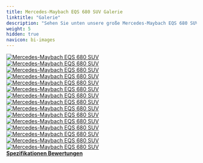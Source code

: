 ```yaml
---
title: Mercedes-Maybach EQS 680 SUV Galerie
linktitle: "Galerie"
description: "Sehen Sie unten unsere große Mercedes-Maybach EQS 680 SUV Bildergalerie. Klicken Sie auf die Bilder für hochauflösende Versionen."
weight: 5
hidden: true
navicon: bi-images
---
```

<!-- markdownlint-disable MD033 -->
<div class="row" id ="my-gallery">
	<div class="pswp-grid-item col-6 col-md-4">
		<a href="https://media.evkx.net/multimedia/models/mercedes/eqs_suv/eqs_680_suv/exterior_1.jpg"
data-pswp-src="https://media.evkx.net/multimedia/models/mercedes/eqs_suv/eqs_680_suv/exterior_1.jpg"
data-pswp-width="3000"
data-pswp-height="1999" 
target="_blank">
			<img src="https://media.evkx.net/multimedia/models/mercedes/eqs_suv/eqs_680_suv/exterior_1_xst.jpg" alt="Mercedes-Maybach EQS 680 SUV" class="img-fluid " />
		</a>
	</div>
	<div class="pswp-grid-item col-6 col-md-4">
		<a href="https://media.evkx.net/multimedia/models/mercedes/eqs_suv/eqs_680_suv/exterior_2.jpg"
data-pswp-src="https://media.evkx.net/multimedia/models/mercedes/eqs_suv/eqs_680_suv/exterior_2.jpg"
data-pswp-width="3000"
data-pswp-height="2000" 
target="_blank">
			<img src="https://media.evkx.net/multimedia/models/mercedes/eqs_suv/eqs_680_suv/exterior_2_xst.jpg" alt="Mercedes-Maybach EQS 680 SUV" class="img-fluid " />
		</a>
	</div>
	<div class="pswp-grid-item col-6 col-md-4">
		<a href="https://media.evkx.net/multimedia/models/mercedes/eqs_suv/eqs_680_suv/exterior_3.jpg"
data-pswp-src="https://media.evkx.net/multimedia/models/mercedes/eqs_suv/eqs_680_suv/exterior_3.jpg"
data-pswp-width="3000"
data-pswp-height="1999" 
target="_blank">
			<img src="https://media.evkx.net/multimedia/models/mercedes/eqs_suv/eqs_680_suv/exterior_3_xst.jpg" alt="Mercedes-Maybach EQS 680 SUV" class="img-fluid " />
		</a>
	</div>
	<div class="pswp-grid-item col-6 col-md-4">
		<a href="https://media.evkx.net/multimedia/models/mercedes/eqs_suv/eqs_680_suv/exterior_4.jpg"
data-pswp-src="https://media.evkx.net/multimedia/models/mercedes/eqs_suv/eqs_680_suv/exterior_4.jpg"
data-pswp-width="3000"
data-pswp-height="1999" 
target="_blank">
			<img src="https://media.evkx.net/multimedia/models/mercedes/eqs_suv/eqs_680_suv/exterior_4_xst.jpg" alt="Mercedes-Maybach EQS 680 SUV" class="img-fluid " />
		</a>
	</div>
	<div class="pswp-grid-item col-6 col-md-4">
		<a href="https://media.evkx.net/multimedia/models/mercedes/eqs_suv/eqs_680_suv/exterior_5.jpeg"
data-pswp-src="https://media.evkx.net/multimedia/models/mercedes/eqs_suv/eqs_680_suv/exterior_5.jpeg"
data-pswp-width="3000"
data-pswp-height="2400" 
target="_blank">
			<img src="https://media.evkx.net/multimedia/models/mercedes/eqs_suv/eqs_680_suv/exterior_5_xst.jpeg" alt="Mercedes-Maybach EQS 680 SUV" class="img-fluid " />
		</a>
	</div>
	<div class="pswp-grid-item col-6 col-md-4">
		<a href="https://media.evkx.net/multimedia/models/mercedes/eqs_suv/eqs_680_suv/exterior_6.jpeg"
data-pswp-src="https://media.evkx.net/multimedia/models/mercedes/eqs_suv/eqs_680_suv/exterior_6.jpeg"
data-pswp-width="3000"
data-pswp-height="2400" 
target="_blank">
			<img src="https://media.evkx.net/multimedia/models/mercedes/eqs_suv/eqs_680_suv/exterior_6_xst.jpeg" alt="Mercedes-Maybach EQS 680 SUV" class="img-fluid " />
		</a>
	</div>
	<div class="pswp-grid-item col-6 col-md-4">
		<a href="https://media.evkx.net/multimedia/models/mercedes/eqs_suv/eqs_680_suv/frontseats_1.jpg"
data-pswp-src="https://media.evkx.net/multimedia/models/mercedes/eqs_suv/eqs_680_suv/frontseats_1.jpg"
data-pswp-width="3000"
data-pswp-height="2001" 
target="_blank">
			<img src="https://media.evkx.net/multimedia/models/mercedes/eqs_suv/eqs_680_suv/frontseats_1_xst.jpg" alt="Mercedes-Maybach EQS 680 SUV" class="img-fluid " />
		</a>
	</div>
	<div class="pswp-grid-item col-6 col-md-4">
		<a href="https://media.evkx.net/multimedia/models/mercedes/eqs_suv/eqs_680_suv/headlights_1.jpg"
data-pswp-src="https://media.evkx.net/multimedia/models/mercedes/eqs_suv/eqs_680_suv/headlights_1.jpg"
data-pswp-width="3000"
data-pswp-height="1999" 
target="_blank">
			<img src="https://media.evkx.net/multimedia/models/mercedes/eqs_suv/eqs_680_suv/headlights_1_xst.jpg" alt="Mercedes-Maybach EQS 680 SUV" class="img-fluid " />
		</a>
	</div>
	<div class="pswp-grid-item col-6 col-md-4">
		<a href="https://media.evkx.net/multimedia/models/mercedes/eqs_suv/eqs_680_suv/main_1.jpg"
data-pswp-src="https://media.evkx.net/multimedia/models/mercedes/eqs_suv/eqs_680_suv/main_1.jpg"
data-pswp-width="3000"
data-pswp-height="2120" 
target="_blank">
			<img src="https://media.evkx.net/multimedia/models/mercedes/eqs_suv/eqs_680_suv/main_1_xst.jpg" alt="Mercedes-Maybach EQS 680 SUV" class="img-fluid " />
		</a>
	</div>
	<div class="pswp-grid-item col-6 col-md-4">
		<a href="https://media.evkx.net/multimedia/models/mercedes/eqs_suv/eqs_680_suv/screens_1.jpg"
data-pswp-src="https://media.evkx.net/multimedia/models/mercedes/eqs_suv/eqs_680_suv/screens_1.jpg"
data-pswp-width="3000"
data-pswp-height="1999" 
target="_blank">
			<img src="https://media.evkx.net/multimedia/models/mercedes/eqs_suv/eqs_680_suv/screens_1_xst.jpg" alt="Mercedes-Maybach EQS 680 SUV" class="img-fluid " />
		</a>
	</div>
	<div class="pswp-grid-item col-6 col-md-4">
		<a href="https://media.evkx.net/multimedia/models/mercedes/eqs_suv/eqs_680_suv/secondrowseats_1.jpg"
data-pswp-src="https://media.evkx.net/multimedia/models/mercedes/eqs_suv/eqs_680_suv/secondrowseats_1.jpg"
data-pswp-width="3000"
data-pswp-height="1999" 
target="_blank">
			<img src="https://media.evkx.net/multimedia/models/mercedes/eqs_suv/eqs_680_suv/secondrowseats_1_xst.jpg" alt="Mercedes-Maybach EQS 680 SUV" class="img-fluid " />
		</a>
	</div>
	<div class="pswp-grid-item col-6 col-md-4">
		<a href="https://media.evkx.net/multimedia/models/mercedes/eqs_suv/eqs_680_suv/secondrowseats_2.jpg"
data-pswp-src="https://media.evkx.net/multimedia/models/mercedes/eqs_suv/eqs_680_suv/secondrowseats_2.jpg"
data-pswp-width="3000"
data-pswp-height="2001" 
target="_blank">
			<img src="https://media.evkx.net/multimedia/models/mercedes/eqs_suv/eqs_680_suv/secondrowseats_2_xst.jpg" alt="Mercedes-Maybach EQS 680 SUV" class="img-fluid " />
		</a>
	</div>
	<div class="pswp-grid-item col-6 col-md-4">
		<a href="https://media.evkx.net/multimedia/models/mercedes/eqs_suv/eqs_680_suv/secondrowseats_3.jpg"
data-pswp-src="https://media.evkx.net/multimedia/models/mercedes/eqs_suv/eqs_680_suv/secondrowseats_3.jpg"
data-pswp-width="3000"
data-pswp-height="2001" 
target="_blank">
			<img src="https://media.evkx.net/multimedia/models/mercedes/eqs_suv/eqs_680_suv/secondrowseats_3_xst.jpg" alt="Mercedes-Maybach EQS 680 SUV" class="img-fluid " />
		</a>
	</div>
	<div class="pswp-grid-item col-6 col-md-4">
		<a href="https://media.evkx.net/multimedia/models/mercedes/eqs_suv/eqs_680_suv/secondrowseats_4.jpeg"
data-pswp-src="https://media.evkx.net/multimedia/models/mercedes/eqs_suv/eqs_680_suv/secondrowseats_4.jpeg"
data-pswp-width="3000"
data-pswp-height="2400" 
target="_blank">
			<img src="https://media.evkx.net/multimedia/models/mercedes/eqs_suv/eqs_680_suv/secondrowseats_4_xst.jpeg" alt="Mercedes-Maybach EQS 680 SUV" class="img-fluid " />
		</a>
	</div>
	<div class="pswp-grid-item col-6 col-md-4">
		<a href="https://media.evkx.net/multimedia/models/mercedes/eqs_suv/eqs_680_suv/winecooler_1.jpg"
data-pswp-src="https://media.evkx.net/multimedia/models/mercedes/eqs_suv/eqs_680_suv/winecooler_1.jpg"
data-pswp-width="3000"
data-pswp-height="4500" 
target="_blank">
			<img src="https://media.evkx.net/multimedia/models/mercedes/eqs_suv/eqs_680_suv/winecooler_1_xst.jpg" alt="Mercedes-Maybach EQS 680 SUV" class="img-fluid " />
		</a>
	</div>
</div>
<script type="module">
  import PhotoSwipeLightbox from '/js/photoswipe-lightbox.esm.js';
    const lightbox = new PhotoSwipeLightbox({
       gallery: '#my-gallery',
        children: 'a',
        pswpModule: () => import('/js/photoswipe.esm.js')
    });
lightbox.init();
</script>
<div class="mt-3 mb-3">
<a href="../specifications/" class="text-decoration-none text-black">
<strong><i class="bi-arrow-left"></i> Spezifikationen </strong>
</a>
<a href="../reviews/" class="text-decoration-none text-black float-end">
<strong>Bewertungen <i class="bi-arrow-right"></i></strong>
</a>
</div>
